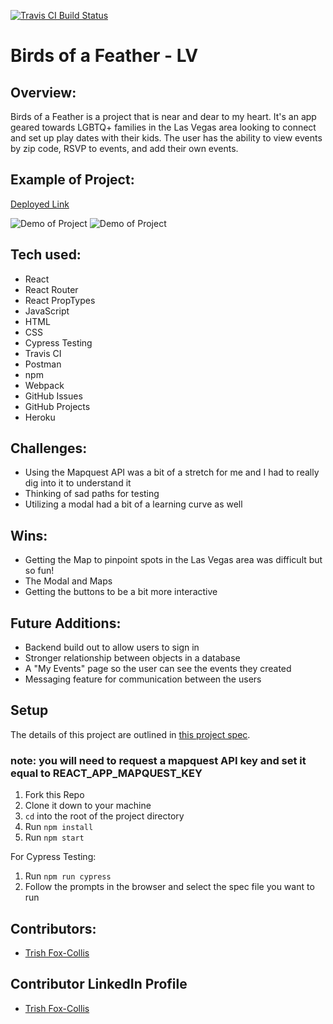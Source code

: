[![Travis CI Build Status](https://api.travis-ci.com/tfoxcollis/Birds-Of-A-Feather.png)](https://travis-ci.com/github/tfoxcollis/Birds-Of-A-Feather)
# Birds of a Feather - LV

## Overview:

Birds of a Feather is a project that is near and dear to my heart.  It's an app geared towards LGBTQ+ families in the Las Vegas area looking to connect and set up play dates with their kids.  The user has the ability to view events by zip code, RSVP to events, and add their own events.

## Example of Project:

[Deployed Link](https://birds-of-a-feather-lv.herokuapp.com/)

![Demo of Project](./src/assets/BirdsOfAFeather1.gif)
![Demo of Project](./src/assets/BirdsofaFeather2.gif)

## Tech used:
* React
* React Router
* React PropTypes
* JavaScript
* HTML
* CSS
* Cypress Testing
* Travis CI
* Postman
* npm
* Webpack
* GitHub Issues
* GitHub Projects
* Heroku


## Challenges:
- Using the Mapquest API was a bit of a stretch for me and I had to really dig into it to understand it
- Thinking of sad paths for testing
- Utilizing a modal had a bit of a learning curve as well

## Wins:
- Getting the Map to pinpoint spots in the Las Vegas area was difficult but so fun!
- The Modal and Maps 
- Getting the buttons to be a bit more interactive


## Future Additions:
- Backend build out to allow users to sign in
- Stronger relationship between objects in a database
- A "My Events" page so the user can see the events they created
- Messaging feature for communication between the users

## Setup

The details of this project are outlined in [this project spec](https://frontend.turing.edu/projects/module-3/showcase.html).

### note: you will need to request a mapquest API key and set it equal to REACT_APP_MAPQUEST_KEY
1. Fork this Repo
2. Clone it down to your machine
3. `cd` into the root of the project directory
4. Run `npm install`
5. Run `npm start`


For Cypress Testing:
1. Run `npm run cypress`
2. Follow the prompts in the browser and select the spec file you want to run

## Contributors:
- [Trish Fox-Collis](https://github.com/tfoxcollis)

## Contributor LinkedIn Profile
- [Trish Fox-Collis](https://www.linkedin.com/in/trish-fox-collis/)
